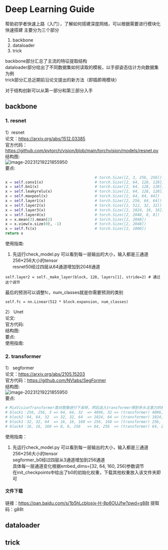 # Deep Learning Guide

帮助初学者快速上路（入门），了解如何搭建深度网络，可以根据需要进行模块化快速搭建
主要分为三个部分
1. backbone
2. dataloader
3. trick

backbone部分汇总了主流的特征提取结构  
dataloader部分给出了不同数据集如何读取的模板，以手部姿态估计方向数据集为例  
trick部分汇总近期前沿论文提出的新方法（即插即用模块）
  
对于结构创新可以从第一部分和第三部分入手

## backbone

### 1. resnet  
1）resnet  
论文：https://arxiv.org/abs/1512.03385  
官方代码：https://github.com/pytorch/vision/blob/main/torchvision/models/resnet.py  
结构图:  
![image-20231219221855950](/root/autodl-tmp/deep-learning-guide/others/img_resnet/resnet01.jpg)  
要点:  
``` python
                                        # torch.Size([2, 3, 256, 256])
x = self.conv1(x)                       # torch.Size([2, 64, 128, 128])
x = self.bn1(x)                         # torch.Size([2, 64, 128, 128])
x = self.leakyrelu(x)                   # torch.Size([2, 64, 128, 128])
x = self.maxpool(x)                     # torch.Size([2, 64, 64, 64])
x = self.layer1(x)                      # torch.Size([2, 256, 64, 64])
x = self.layer2(x)                      # torch.Size([2, 512, 32, 32])
x = self.layer3(x)                      # torch.Size([2, 1024, 16, 16])
x = self.layer4(x)                      # torch.Size([2, 2048, 8, 8])
x = x.mean(3).mean(2)                   # torch.Size([2, 2048])
x = x.view(x.size(0), -1)               # torch.Size([2, 2048])
x = self.fc(x)                          # torch.Size([2, 1000])
return x
```
使用指南:  
1. 先运行check_model.py 可以看到每一层输出的大小，输入都是三通道256*256大小的tensor  
resnet50经过四层从64通道增加到2048通道
```
self.layer2 = self._make_layer(block, 128, layers[1], stride=2) # 通过这个调节
```
最后的预测可以调整fc，num_classes就是你需要预测的类别
```
self.fc = nn.Linear(512 * block.expansion, num_classes)
```  
2） Unet  
论文:  
官方代码:  
结构图:  
要点:  
使用指南:  

### 2. transformer  
1） segformer  
论文：https://arxiv.org/abs/2105.15203  
官方代码：https://github.com/NVlabs/SegFormer  
结构图:  
![image-20231219221855950](/root/autodl-tmp/deep-learning-guide/others/img_segformer/segformer.jpg)  
要点:  
``` python
# MixVisionTransformer类对图像进行下采样，然后送入transformer得到多头注意力的权重，再重新合并为图像、
# block1：256, 256, 3 => 64, 64, 32  => 4096, 32 => (transformer) 4096, 32
# block2：64, 64, 32  => 32, 32, 64  => 1024, 64 => (transformer) 1024, 64
# block3：32, 32, 64  => 16, 16, 160 => 256, 160 => (transformer) 256, 160
# block4：16, 16, 160 => 8, 8, 256   => 64, 256  => (transformer) 64, 256
```
使用指南：
1. 先运行check_model.py 可以看到每一层输出的大小，输入都是三通道256*256大小的tensor  
segformer_b0经过四层从3通道增加到256通道  
具体每一层通道变化根据embed_dims=[32, 64, 160, 256]参数调节  
在init_checkpoints中给出了b0的初始化权重，下载其他权重放入该文件夹即可
#### 文件下载
链接：https://pan.baidu.com/s/1b5hLcblosjx-H-8p6OUJfw?pwd=g88t 
提取码：g88t   

## dataloader


## trick